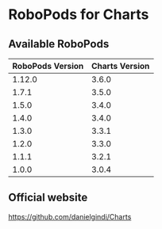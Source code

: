 # RoboPods for Charts

## Available RoboPods

| RoboPods Version  | Charts Version |
|-------------------|----------------|
| 1.12.0            | 3.6.0          |
| 1.7.1             | 3.5.0          |
| 1.5.0             | 3.4.0          |
| 1.4.0             | 3.4.0          |
| 1.3.0             | 3.3.1          |
| 1.2.0             | 3.3.0          |
| 1.1.1             | 3.2.1          |
| 1.0.0             | 3.0.4          |

## Official website

https://github.com/danielgindi/Charts